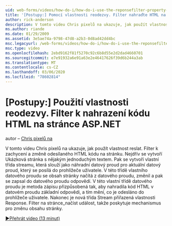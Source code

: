 ```yaml
---
uid: web-forms/videos/how-do-i/how-do-i-use-the-reponsefilter-property-to-replace-html-in-an-aspnet-page
title: '[Postupy:] Pomocí vlastnosti reodezvy. Filter nahraďte HTML na stránce ASP.NET | Microsoft Docs'
author: rick-anderson
description: V tomto videu Chris pixelů na ukazuje, jak použít vlastnost reslat. Filter k zachycení a změně odesílaného HTML kódu na stránku. Nejprve se vytvoří Ukázková stránka w...
ms.author: riande
ms.date: 01/29/2009
ms.assetid: 3e5ae74a-9798-47d8-a2b3-0d8ad42dd4bc
msc.legacyurl: /web-forms/videos/how-do-i/how-do-i-use-the-reponsefilter-property-to-replace-html-in-an-aspnet-page
msc.type: video
ms.openlocfilehash: 2ebd9162f81f5270c92c6b8d55e2d2dad4660701
ms.sourcegitcommit: e7e91932a6e91a63e2e46417626f39d6b244a3ab
ms.translationtype: MT
ms.contentlocale: cs-CZ
ms.lasthandoff: 03/06/2020
ms.locfileid: "78602814"
---
```

# <a name="how-do-i-use-the-reponsefilter-property-to-replace-html-in-an-aspnet-page"></a>[Postupy:] Použití vlastnosti reodezvy. Filter k nahrazení kódu HTML na stránce ASP.NET

autor – [Chris pixelů na](https://twitter.com/chrispels)

V tomto videu Chris pixelů na ukazuje, jak použít vlastnost reslat. Filter k zachycení a změně odesílaného HTML kódu na stránku. Nejdřív se vytvoří Ukázková stránka s nějakým jednoduchým textem. Pak se vytvoří vlastní třída streamu, která slouží jako náhradní datový proud pro aktuální datový proud, který se posílá do prohlížeče uživatele. V této třídě vlastního datového proudu se obsah stránky načítá z datového proudu, změnil a pak se zapsal do datového proudu odpovědí. V této vlastní třídě datového proudu je metoda zápisu přizpůsobená tak, aby nahradila kód HTML v datovém proudu základní odpovědi, a tím mění, co je odesláno do prohlížeče uživatele. Nakonec je nová třída Stream přiřazená vlastnosti Response. Filter na stránce\_načíst událost, takže poskytuje mechanismus pro změnu obsahu stránky.

[&#9654;Přehrát video (13 minut)](https://channel9.msdn.com/Blogs/ASP-NET-Site-Videos/how-do-i-use-the-reponsefilter-property-to-replace-html-in-an-aspnet-page)
